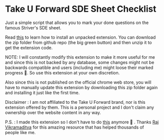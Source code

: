 # Take U Forward SDE Sheet Checklist

Just a simple script that allows you to mark your done questions on the famous Striver's SDE sheet.

Read [this](https://webkul.com/blog/how-to-install-the-unpacked-extension-in-chrome/) to learn how to install an unpacked extension. You can download the zip folder from github repo (the big green button) and then unzip it to get the extension code.

NOTE: I will constantly modify this extension to make it more useful for me and since this is not backed by any database, some changes might not be backwards compatible and users (including me) might loose their marked progress 🥲. So use this extension at your own discretion.

Also since this is not published on the official chrome web store, you will have to manually update this extension by downloading this zip folder again and installing it just like the first time.

Disclaimer : I am not affiliated to the Take U Forward brand, nor is this extension offered by them. This is a personal project and I don't claim any ownership over the website content in any way.

P.S. : I made this extension so I don't have to do [this](./dont-do-this/sde-sheet.pdf) anymore 🙊 . Thanks [Raj Vikramaditya](https://www.linkedin.com/in/rajarvp/) for this amazing resource that has helped thousands of people like me.
